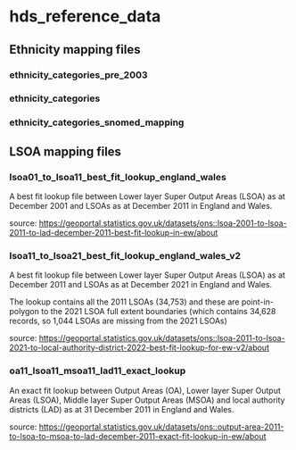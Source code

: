 # hds_reference_data

## Ethnicity mapping files

### ethnicity_categories_pre_2003
### ethnicity_categories
### ethnicity_categories_snomed_mapping

## LSOA mapping files

### lsoa01_to_lsoa11_best_fit_lookup_england_wales
A best fit lookup file between Lower layer Super Output Areas (LSOA) as at December 2001 and LSOAs as at December 2011 in England and Wales.

source: https://geoportal.statistics.gov.uk/datasets/ons::lsoa-2001-to-lsoa-2011-to-lad-december-2011-best-fit-lookup-in-ew/about

### lsoa11_to_lsoa21_best_fit_lookup_england_wales_v2
A best fit lookup file between Lower layer Super Output Areas (LSOA) as at December 2011 and LSOAs as at December 2021 in England and Wales.

The lookup contains all the 2011 LSOAs (34,753) and these are point-in-polygon to the 2021 LSOA full extent boundaries (which contains 34,628 records, so 1,044 LSOAs are missing from the 2021 LSOAs)

source: https://geoportal.statistics.gov.uk/datasets/ons::lsoa-2011-to-lsoa-2021-to-local-authority-district-2022-best-fit-lookup-for-ew-v2/about


### oa11_lsoa11_msoa11_lad11_exact_lookup

An exact fit lookup between Output Areas (OA), Lower layer Super Output Areas (LSOA), Middle layer Super Output Areas (MSOA) and local authority districts (LAD) as at 31 December 2011 in England and Wales.

source: https://geoportal.statistics.gov.uk/datasets/ons::output-area-2011-to-lsoa-to-msoa-to-lad-december-2011-exact-fit-lookup-in-ew/about
